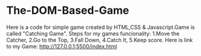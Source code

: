 # The-DOM-Based-Game
Here is a code for simple game created by HTML,CSS & Javascript.Game is called "Catching Game".
Steps for my games funcionality: 
1.Move the Catcher,
2.Go to the Top,
3.Fall Down,
4.Catch It,
5.Keep score.
 Here is link to my Game:  http://127.0.0.1:5500/index.html
